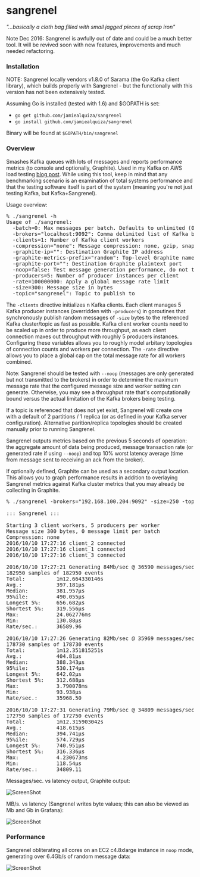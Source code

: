 sangrenel
=========

*"...basically a cloth bag filled with small jagged pieces of scrap iron"*

Note Dec 2016: Sangrenel is awfully out of date and could be a much better tool. It will be revived soon with new features, improvements and much needed refactoring.

### Installation

NOTE: Sangrenel locally vendors v1.8.0 of Sarama (the Go Kafka client library), which builds properly with Sangrenel - but the functionally with this version has not been extensively tested.

Assuming Go is installed (tested with 1.6) and $GOPATH is set:

- `go get github.com/jamiealquiza/sangrenel`
- `go install github.com/jamiealquiza/sangrenel`

Binary will be found at `$GOPATH/bin/sangrenel`

### Overview

Smashes Kafka queues with lots of messages and reports performance metrics (to console and optionally, Graphite). Used in my Kafka on AWS load testing [blog post](https://grey-boundary.io/load-testing-apache-kafka-on-aws/). While using this tool, keep in mind that any benchmarking scenario is an examination of total systems performance and that the testing software itself is part of the system (meaning you're not just testing Kafka, but Kafka+Sangrenel).

Usage overview:

<pre>
% ./sangrenel -h
Usage of ./sangrenel:
  -batch=0: Max messages per batch. Defaults to unlimited (0).
  -brokers="localhost:9092": Comma delimited list of Kafka brokers
  -clients=1: Number of Kafka client workers
  -compression="none": Message compression: none, gzip, snappy
  -graphite-ip="": Destination Graphite IP address
  -graphite-metrics-prefix="random": Top-level Graphite namespace prefix (defaults to hostname)
  -graphite-port="": Destination Graphite plaintext port
  -noop=false: Test message generation performance, do not transmit messages
  -producers=5: Number of producer instances per client
  -rate=100000000: Apply a global message rate limit
  -size=300: Message size in bytes
  -topic="sangrenel": Topic to publish to
</pre>

The <code>-clients</code> directive initializes n Kafka clients. Each client manages 5 Kafka producer instances (overridden with <code>-producers</code>) in goroutines that synchronously publish random messages of <code>-size</code> bytes to the referenced Kafka cluster/topic as fast as possible. Kafka client worker counts need to be scaled up in order to produce more throughput, as each client connection maxes out throughput with roughly 5 producers instances. Configuring these variables allows you to roughly model arbitary topologies of connection counts and workers per connection. The <code>-rate</code> directive allows you to place a global cap on the total message rate for all workers combined.

Note: Sangrenel should be tested with <code>--noop</code> (messages are only generated but not transmitted to the brokers) in order to determine the maximum message rate that the configured message size and worker setting can generate. Otherwise, you may see a throughput rate that's computationally bound versus the actual limitation of the Kafka brokers being testing.

If a topic is referenced that does not yet exist, Sangrenel will create one with a default of 2 partitions / 1 replica (or as defined in your Kafka server configuration). Alternative parition/replica topologies should be created manually prior to running Sangrenel.

Sangrenel outputs metrics based on the previous 5 seconds of operation: the aggregate amount of data being produced, message transaction rate (or generated rate if using <code>--noop</code>) and top 10% worst latency average (time from message sent to receiving an ack from the broker).

If optionally defined, Graphite can be used as a secondary output location. This allows you to graph performance results in addition to overlaying Sangrenel metrics against Kafka cluster metrics that you may already be collecting in Graphite.

<pre>
% ./sangrenel -brokers="192.168.100.204:9092" -size=250 -topic=load -clients=3 

::: Sangrenel :::

Starting 3 client workers, 5 producers per worker
Message size 300 bytes, 0 message limit per batch
Compression: none
2016/10/10 17:27:16 client_2 connected
2016/10/10 17:27:16 client_1 connected
2016/10/10 17:27:16 client_3 connected

2016/10/10 17:27:21 Generating 84Mb/sec @ 36590 messages/sec | topic: sangrenel | 0.66ms top 10% latency
182950 samples of 182950 events
Total:			1m12.664330146s
Avg.:			397.181µs
Median: 		381.957µs
95%ile:			490.055µs
Longest 5%:		656.682µs
Shortest 5%:	319.556µs
Max:			24.062776ms
Min:			130.88µs
Rate/sec.:		36589.96

2016/10/10 17:27:26 Generating 82Mb/sec @ 35969 messages/sec | topic: sangrenel | 0.64ms top 10% latency
178730 samples of 178730 events
Total:			1m12.351815251s
Avg.:			404.81µs
Median: 		388.343µs
95%ile:			530.174µs
Longest 5%:		642.02µs
Shortest 5%:	312.688µs
Max:			3.790078ms
Min:			93.938µs
Rate/sec.:		35968.50

2016/10/10 17:27:31 Generating 79Mb/sec @ 34809 messages/sec | topic: sangrenel | 0.74ms top 10% latency
172750 samples of 172750 events
Total:			1m12.315903042s
Avg.:			418.615µs
Median: 		394.741µs
95%ile:			574.729µs
Longest 5%:		740.951µs
Shortest 5%:	316.336µs
Max:			4.230673ms
Min:			118.54µs
Rate/sec.:		34809.11
</pre>

Messages/sec. vs latency output, Graphite output:

![ScreenShot](http://us-east.manta.joyent.com/jalquiza/public/github/sangrenel-graphite0.png)

MB/s. vs latency (Sangrenel writes byte values; this can also be viewed as Mb and Gb in Grafana):

![ScreenShot](http://us-east.manta.joyent.com/jalquiza/public/github/sangrenel-graphite1.png)

### Performance

Sangrenel obliterating all cores on an EC2 c4.8xlarge instance in <code>noop</code> mode, generating over 6.4Gb/s of random message data:

![ScreenShot](http://us-east.manta.joyent.com/jalquiza/public/github/sangrenel-c4.png)
